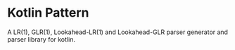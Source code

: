 # Kotlin Pattern

A LR(1), GLR(1), Lookahead-LR(1) and Lookahead-GLR parser generator and parser library for kotlin.
